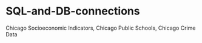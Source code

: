 # SQL-and-DB-connections
Chicago Socioeconomic Indicators, Chicago Public Schools, Chicago Crime Data
